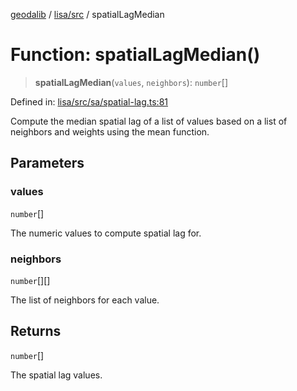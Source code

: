 [geodalib](../../../modules.md) / [lisa/src](../index.md) / spatialLagMedian

# Function: spatialLagMedian()

> **spatialLagMedian**(`values`, `neighbors`): `number`[]

Defined in: [lisa/src/sa/spatial-lag.ts:81](https://github.com/GeoDaCenter/geoda-lib/blob/246bf05338fdf79294f778f8829940c18b17a0f8/js/packages/lisa/src/sa/spatial-lag.ts#L81)

Compute the median spatial lag of a list of values based on a list of neighbors and weights using the mean function.

## Parameters

### values

`number`[]

The numeric values to compute spatial lag for.

### neighbors

`number`[][]

The list of neighbors for each value.

## Returns

`number`[]

The spatial lag values.
